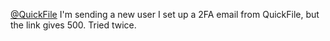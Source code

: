 <a href="http://twitter.com/QuickFile">@QuickFile</a> I'm sending a new user I set up a 2FA email from QuickFile, but the link gives 500. Tried twice.